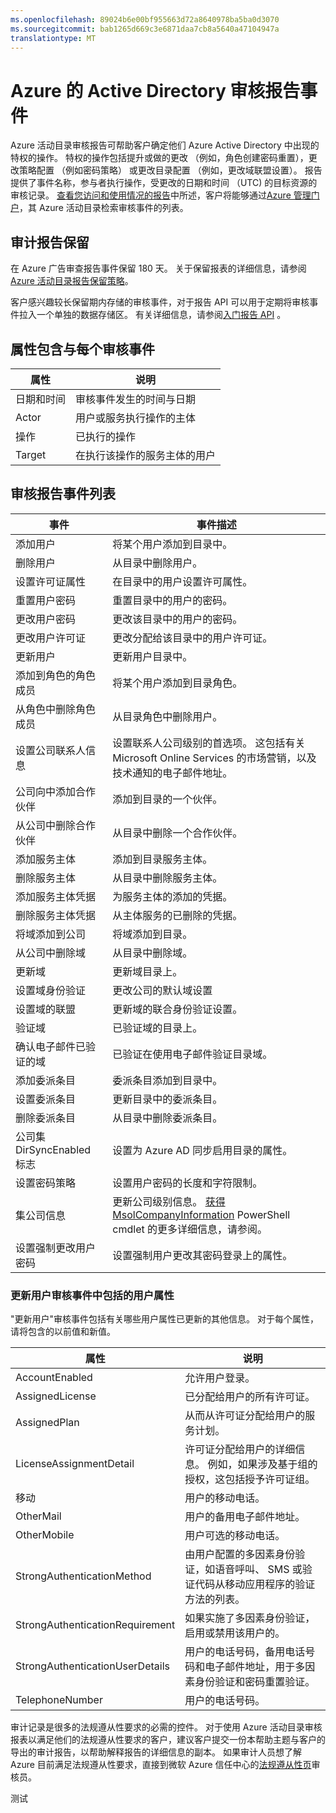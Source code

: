 ```yaml
---
ms.openlocfilehash: 89024b6e00bf955663d72a8640978ba5ba0d3070
ms.sourcegitcommit: bab1265d669c3e6871daa7cb8a5640a47104947a
translationtype: MT
---
```

<properties
   pageTitle="Azure 的 Active Directory 审核报告事件"
   description="审核事件可用于查看和下载从 Azure 活动目录"
   services="active-directory"
   documentationCenter=""
   authors="kenhoff"
   manager="mbaldwin"
   editor=""/>

<tags
   ms.service="active-directory"
   ms.devlang="na"
   ms.topic="article"
   ms.tgt_pltfrm="na"
   ms.workload="identity"
   ms.date="06/18/2015"
   ms.author="kenhoff"/>

# Azure 的 Active Directory 审核报告事件

Azure 活动目录审核报告可帮助客户确定他们 Azure Active Directory 中出现的特权的操作。 特权的操作包括提升或做的更改 （例如，角色创建密码重置），更改策略配置 （例如密码策略） 或更改目录配置 （例如，更改域联盟设置）。 报告提供了事件名称，参与者执行操作，受更改的日期和时间 （UTC) 的目标资源的审核记录。 [查看您访问和使用情况的报告](active-directory-view-access-usage-reports.md)中所述，客户将能够通过[Azure 管理门户](https://manage.windowsazure.com/)，其 Azure 活动目录检索审核事件的列表。

## 审计报告保留

在 Azure 广告审查报告事件保留 180 天。 关于保留报表的详细信息，请参阅[Azure 活动目录报告保留策略](active-directory-reporting-retention.md)。

客户感兴趣较长保留期内存储的审核事件，对于报告 API 可以用于定期将审核事件拉入一个单独的数据存储区。 有关详细信息，请参阅[入门报告 API](active-directory-reporting-api-getting-started.md) 。

## 属性包含与每个审核事件

| 属性  | 说明                               |
| ------    | ------                                |
| 日期和时间 | 审核事件发生的时间与日期            |
| Actor     | 用户或服务执行操作的主体       |
| 操作    | 已执行的操作                     |
| Target    | 在执行该操作的服务主体的用户    |

## 审核报告事件列表

<!--- audit event descriptions should be in the past tense --->

| 事件                | 事件描述                                                                             |
| ------------------------------    | -------                                                                                   |
| 添加用户              | 将某个用户添加到目录中。                                                                        |
| 删除用户               | 从目录中删除用户。                                                                        |
| 设置许可证属性        | 在目录中的用户设置许可属性。                                                           |
| 重置用户密码           | 重置目录中的用户的密码。                                                               |
| 更改用户密码          | 更改该目录中的用户的密码。                                                             |
| 更改用户许可证           | 更改分配给该目录中的用户许可证。                                                          |
| 更新用户               | 更新用户目录中。                                                                      |
| 添加到角色的角色成员       | 将某个用户添加到目录角色。                                                                     |
| 从角色中删除角色成员      | 从目录角色中删除用户。                                                                 |
| 设置公司联系人信息   | 设置联系人公司级别的首选项。 这包括有关 Microsoft Online Services 的市场营销，以及技术通知的电子邮件地址。           |
| 公司向中添加合作伙伴        | 添加到目录的一个伙伴。                                                                     |
| 从公司中删除合作伙伴       | 从目录中删除一个合作伙伴。                                                                     |
| 添加服务主体         | 添加到目录服务主体。                                                                   |
| 删除服务主体      | 从目录中删除服务主体。                                                               |
| 添加服务主体凭据 | 为服务主体的添加的凭据。                                                                 |
| 删除服务主体凭据  | 从主体服务的已删除的凭据。                                                                 |
| 将域添加到公司         | 将域添加到目录。                                                                      |
| 从公司中删除域        | 从目录中删除域。                                                                      |
| 更新域             | 更新域目录上。                                                                        |
| 设置域身份验证     | 更改公司的默认域设置                                                                |
| 设置域的联盟 | 更新域的联合身份验证设置。                                                                 |
| 验证域             | 已验证域的目录上。                                                                       |
| 确认电子邮件已验证的域      | 已验证在使用电子邮件验证目录域。                                                          |
| 添加委派条目          | 委派条目添加到目录中。                                                                    |
| 设置委派条目          | 更新目录中的委派条目。                                                                   |
| 删除委派条目       | 从目录中删除委派条目。                                                                |
| 公司集 DirSyncEnabled 标志    | 设置为 Azure AD 同步启用目录的属性。                                                          |
| 设置密码策略           | 设置用户密码的长度和字符限制。                                                          |
| 集公司信息       | 更新公司级别信息。 [获得 MsolCompanyInformation](https://msdn.microsoft.com/library/azure/dn194126.aspx) PowerShell cmdlet 的更多详细信息，请参阅。   |
| 设置强制更改用户密码    | 设置强制用户更改其密码登录上的属性。                                                    |

<!---

List of events that still need descriptions:

Restore Application
Set String Auth Policy
Promote tenant to partner

--->

### 更新用户审核事件中包括的用户属性

"更新用户"审核事件包括有关哪些用户属性已更新的其他信息。 对于每个属性，请将包含的以前值和新值。

| 属性                 | 说明                                                                           |
| --------------------------------- | ---------                                                                         |
| AccountEnabled            | 允许用户登录。                                                               |
| AssignedLicense           | 已分配给用户的所有许可证。                                                     |
| AssignedPlan              | 从而从许可证分配给用户的服务计划。                                               |
| LicenseAssignmentDetail       | 许可证分配给用户的详细信息。 例如，如果涉及基于组的授权，这包括授予许可证组。     |
| 移动                | 用户的移动电话。                                                                  |
| OtherMail             | 用户的备用电子邮件地址。                                                               |
| OtherMobile               | 用户可选的移动电话。                                                                |
| StrongAuthenticationMethod        | 由用户配置的多因素身份验证，如语音呼叫、 SMS 或验证代码从移动应用程序的验证方法的列表。   |
| StrongAuthenticationRequirement   | 如果实施了多因素身份验证，启用或禁用该用户的。                                       |
| StrongAuthenticationUserDetails   | 用户的电话号码，备用电话号码和电子邮件地址，用于多因素身份验证和密码重置验证。         |
| TelephoneNumber           | 用户的电话号码。                                                                  |

审计记录是很多的法规遵从性要求的必需的控件。 对于使用 Azure 活动目录审核报表以满足他们的法规遵从性要求的客户，建议客户提交一份本帮助主题与客户的导出的审计报告，以帮助解释报告的详细信息的副本。 如果审计人员想了解 Azure 目前满足法规遵从性要求，直接到微软 Azure 信任中心的[法规遵从性页](http://azure.microsoft.com/support/trust-center/compliance/)审核员。
 

测试
